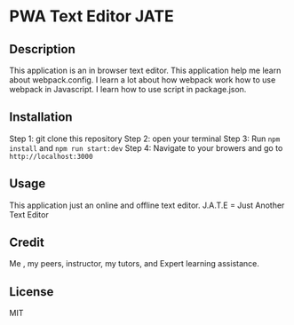 # PWA Text Editor JATE

## Description

This application is an in browser text editor. This application help me learn about webpack.config. I learn a lot about how webpack work how to use webpack in Javascript. I learn how to use script in package.json. 

## Installation

Step 1: git clone this repository
Step 2: open your terminal
Step 3: Run `npm install` and `npm run start:dev`
Step 4: Navigate to your browers and go to `http://localhost:3000` 

## Usage

This application just an online and offline text editor.
J.A.T.E = Just Another Text Editor

## Credit

Me , my peers, instructor, my tutors, and Expert learning assistance.

## License

MIT
